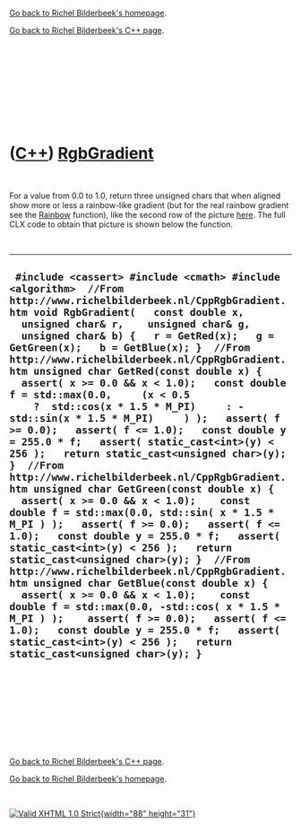 [Go back to Richel Bilderbeek's homepage](index.htm).

[Go back to Richel Bilderbeek's C++ page](Cpp.htm).

 

 

 

 

 

([C++](Cpp.htm)) [RgbGradient](CppRgbGradient.htm)
==================================================

 

For a value from 0.0 to 1.0, return three unsigned chars that when
aligned show more or less a rainbow-like gradient (but for the real
rainbow gradient see the [Rainbow](CppRainbow.htm) function), like the
second row of the picture [here](CppRainbow.PNG). The full CLX code to
obtain that picture is shown below the function.

 

  ------------------------------------------------------------------------------------------------------------------------------------------------------------------------------------------------------------------------------------------------------------------------------------------------------------------------------------------------------------------------------------------------------------------------------------------------------------------------------------------------------------------------------------------------------------------------------------------------------------------------------------------------------------------------------------------------------------------------------------------------------------------------------------------------------------------------------------------------------------------------------------------------------------------------------------------------------------------------------------------------------------------------------------------------------------------------------------------------------------------------------------------------------------------------------------------------------------------------------------------------------------------------------------------------------------------------------------------------------------------------------------------------------------------------------
  ` #include <cassert> #include <cmath> #include <algorithm>  //From http://www.richelbilderbeek.nl/CppRgbGradient.htm void RgbGradient(   const double x,    unsigned char& r,    unsigned char& g,    unsigned char& b) {   r = GetRed(x);   g = GetGreen(x);   b = GetBlue(x); }  //From http://www.richelbilderbeek.nl/CppRgbGradient.htm unsigned char GetRed(const double x) {   assert( x >= 0.0 && x < 1.0);   const double f = std::max(0.0,     (x < 0.5     ?  std::cos(x * 1.5 * M_PI)     : -std::sin(x * 1.5 * M_PI)     ) );   assert( f >= 0.0);   assert( f <= 1.0);   const double y = 255.0 * f;   assert( static_cast<int>(y) < 256 );   return static_cast<unsigned char>(y); }  //From http://www.richelbilderbeek.nl/CppRgbGradient.htm unsigned char GetGreen(const double x) {   assert( x >= 0.0 && x < 1.0);    const double f = std::max(0.0, std::sin( x * 1.5 * M_PI ) );   assert( f >= 0.0);   assert( f <= 1.0);   const double y = 255.0 * f;   assert( static_cast<int>(y) < 256 );   return static_cast<unsigned char>(y); }  //From http://www.richelbilderbeek.nl/CppRgbGradient.htm unsigned char GetBlue(const double x) {   assert( x >= 0.0 && x < 1.0);    const double f = std::max(0.0, -std::cos( x * 1.5 * M_PI ) );    assert( f >= 0.0);   assert( f <= 1.0);   const double y = 255.0 * f;   assert( static_cast<int>(y) < 256 );   return static_cast<unsigned char>(y); }`
  ------------------------------------------------------------------------------------------------------------------------------------------------------------------------------------------------------------------------------------------------------------------------------------------------------------------------------------------------------------------------------------------------------------------------------------------------------------------------------------------------------------------------------------------------------------------------------------------------------------------------------------------------------------------------------------------------------------------------------------------------------------------------------------------------------------------------------------------------------------------------------------------------------------------------------------------------------------------------------------------------------------------------------------------------------------------------------------------------------------------------------------------------------------------------------------------------------------------------------------------------------------------------------------------------------------------------------------------------------------------------------------------------------------------------------

 

 

 

 

 

[Go back to Richel Bilderbeek's C++ page](Cpp.htm).

[Go back to Richel Bilderbeek's homepage](index.htm).

 

[![Valid XHTML 1.0 Strict](valid-xhtml10.png){width="88"
height="31"}](http://validator.w3.org/check?uri=referer)
